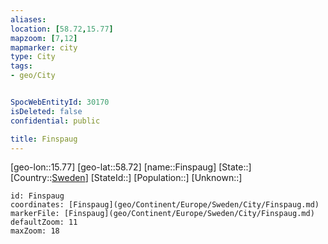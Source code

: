 ```yaml
---
aliases: 
location: [58.72,15.77]
mapzoom: [7,12] 
mapmarker: city 
type: City
tags:
- geo/City


SpocWebEntityId: 30170
isDeleted: false
confidential: public

title: Finspaug
---
```

[geo-lon::15.77]
[geo-lat::58.72]
[name::Finspaug]
[State::]
[Country::[Sweden](geo/Continent/Europe/Sweden.md)]
[StateId::]
[Population::]
[Unknown::]


```leaflet
id: Finspaug
coordinates: [Finspaug](geo/Continent/Europe/Sweden/City/Finspaug.md)
markerFile: [Finspaug](geo/Continent/Europe/Sweden/City/Finspaug.md)
defaultZoom: 11 
maxZoom: 18
```


